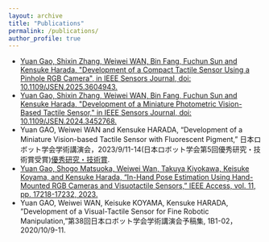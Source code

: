 ```yaml
---
layout: archive
title: "Publications"
permalink: /publications/
author_profile: true
---
```


* [Yuan Gao, Shixin Zhang, Weiwei WAN, Bin Fang, Fuchun Sun and Kensuke Harada, "Development of a Compact Tactile Sensor Using a Pinhole RGB Camera", in IEEE Sensors Journal, doi: 10.1109/JSEN.2025.3604943.](https://ieeexplore.ieee.org/document/11154898)
* [Yuan Gao, Shixin Zhang, Weiwei WAN, Bin Fang, Fuchun Sun and Kensuke Harada, "Development of a Miniature Photometric Vision-Based Tactile Sensor," in IEEE Sensors Journal, doi: 10.1109/JSEN.2024.3452768.](https://ieeexplore.ieee.org/document/10670000)
* Yuan GAO, Weiwei WAN and Kensuke HARADA, “Development of a Miniature Vision-based Tactile Sensor with Fluorescent Pigment,” 日本ロボット学会学術講演会，2023/9/11-14(日本ロボット学会第5回優秀研究・技術賞受賞)[優秀研究・技術賞](https://www.rsj.or.jp/info/awards/category/ykg/).
* [Yuan Gao, Shogo Matsuoka, Weiwei Wan, Takuya Kiyokawa, Keisuke Koyama, and Kensuke Harada, “In-Hand Pose Estimation Using Hand-Mounted RGB Cameras and Visuotactile Sensors,” IEEE Access, vol. 11, pp. 17218-17232, 2023.](https://ieeexplore.ieee.org/document/10043666)
* Yuan GAO, Weiwei WAN, Keisuke KOYAMA, Kensuke HARADA, ”Development of a Visual-Tactile Sensor for Fine Robotic Manipulation,”第38回日本ロボット学会学術講演会予稿集, 1B1-02，2020/10/9-11.